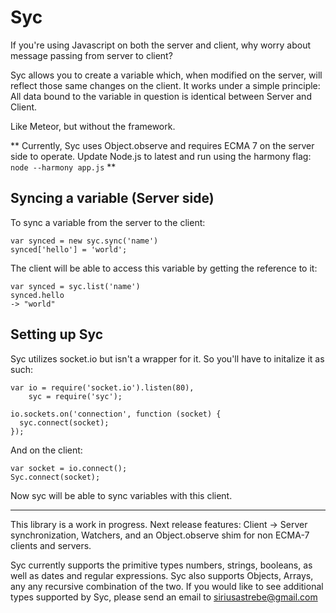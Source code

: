Syc
===

If you're using Javascript on both the server and client, why worry about message passing from server to client?

Syc allows you to create a variable which, when modified on the server, will reflect those same changes on the client. It works under a simple principle: All data bound to the variable in question is identical between Server and Client.

Like Meteor, but without the framework.

** Currently, Syc uses Object.observe and requires ECMA 7 on the server side to operate. Update Node.js to latest and run using the harmony flag: `node --harmony app.js` **


## Syncing a variable (Server side)

To sync a variable from the server to the client:

    var synced = new syc.sync('name')
    synced['hello'] = 'world';
    
The client will be able to access this variable by getting the reference to it:

    var synced = syc.list('name')
    synced.hello
    -> "world"

## Setting up Syc

Syc utilizes socket.io but isn't a wrapper for it. So you'll have to initalize it as such:

    var io = require('socket.io').listen(80),
        syc = require('syc');

    io.sockets.on('connection', function (socket) {
      syc.connect(socket);
    });

And on the client:

    var socket = io.connect();
    Syc.connect(socket);

Now syc will be able to sync variables with this client.


- - - 
This library is a work in progress. Next release features: Client -> Server synchronization, Watchers, and an Object.observe shim for non ECMA-7 clients and servers. 

Syc currently supports the primitive types numbers, strings, booleans, as well as dates and regular expressions. Syc also supports Objects, Arrays, any any recursive combination of the two. If you would like to see additional types supported by Syc, please send an email to siriusastrebe@gmail.com


